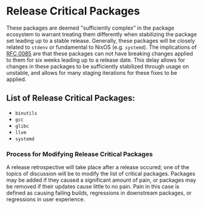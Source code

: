 # Release Critical Packages

These packages are deemed "sufficiently complex" in the package ecosystem to
warrant treating them differently when stabilizing the package set leading up to
a stable release. Generally, these packages will be closely related to `stdenv`
or fundamental to NixOS (e.g. `systemd`). The implications of 
[RFC 0085](https://github.com/NixOS/rfcs/blob/master/rfcs/0085-nixos-release-stablization.md)
are that these packages can not have breaking changes applied to them for six weeks
leading up to a release date. This delay allows for changes in these packages to be
sufficiently stabilized through usage on unstable, and allows for many staging
iterations for these fixes to be applied.

## List of Release Critical Packages:
- `binutils`
- `gcc`
- `glibc`
- `llvm`
- `systemd`

### Process for Modifying Release Critical Packages

A release retrospective will take place after a release occured; one of the
topics of discussion will be to modify the list of critical packages.
Packages may be added if they caused a significant amount of pain, or packages
may be removed if their updates cause little to no pain. Pain in this case
is defined as causing failing builds, regressions in downstream packages,
or regressions in user experience.
